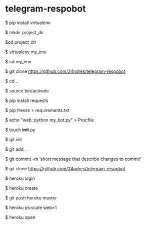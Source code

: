 # telegram-respobot

$ pip install virtualenv

$ mkdir project_dir

$cd project_dir 

$ virtualenv my_env

$ cd my_env

$ git clone https://github.com/24ndres/telegram-respobot

$ cd ..

$ source bin/activate

$ pip install requests

$ pip freeze > requirements.txt

$ echo "web: python my_bot.py" > Procfile

$ touch __init__.py

$ git init

$ git add .

$ git commit -m ‘short message that describe changes to commit’

$ git clone https://github.com/24ndres/telegram-respobot

$ heroku login

$ heroku create

$ git push heroku master

$ heroku ps:scale web=1

$ heroku open
